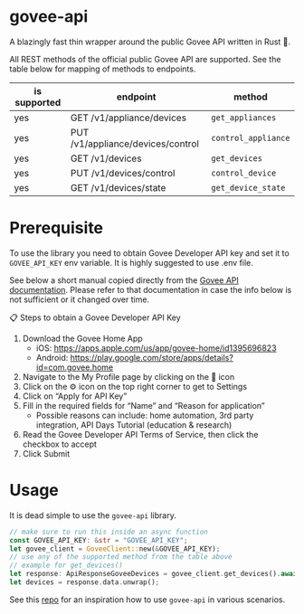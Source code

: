 # govee-api

A blazingly fast thin wrapper around the public Govee API written in Rust 🚀.

All REST methods of the official public Govee API are supported. See the table below for mapping of methods to endpoints.

| is supported | endpoint                          | method              |
| ------------ | --------------------------------- | ------------------- |
| yes          | GET /v1/appliance/devices         | `get_appliances`    |
| yes          | PUT /v1/appliance/devices/control | `control_appliance` |
| yes          | GET /v1/devices                   | `get_devices`       |
| yes          | PUT /v1/devices/control           | `control_device`    |
| yes          | GET /v1/devices/state             | `get_device_state`  |

# Prerequisite

To use the library you need to obtain Govee Developer API key and set it to `GOVEE_API_KEY` env variable. It is highly suggested to use .env file.

See below a short manual copied directly from the [Govee API documentation](https://app-h5.govee.com/share/community?client=0&postId=124855). Please refer to that documentation in case the info below is not sufficient or it changed over time.

📋 Steps to obtain a Govee Developer API Key

1. Download the Govee Home App
   - iOS: https://apps.apple.com/us/app/govee-home/id1395696823
   - Android: https://play.google.com/store/apps/details?id=com.govee.home
2. Navigate to the My Profile page by clicking on the 👤 icon
3. Click on the ⚙️ icon on the top right corner to get to Settings
4. Click on “Apply for API Key”
5. Fill in the required fields for “Name” and “Reason for application”
   - Possible reasons can include: home automation, 3rd party integration, API Days Tutorial (education & research)
6. Read the Govee Developer API Terms of Service, then click the checkbox to accept
7. Click Submit

# Usage

It is dead simple to use the `govee-api` library.

```rust
// make sure to run this inside an async function
const GOVEE_API_KEY: &str = "GOVEE_API_KEY";
let govee_client = GoveeClient::new(&GOVEE_API_KEY);
// use any of the supported method from the table above
// example for get_devices()
let response: ApiResponseGoveeDevices = govee_client.get_devices().await;
let devices = response.data.unwrap();
```

See this [repo](https://github.com/mgierada/rust_that_light) for an inspiration how to use `govee-api` in various scenarios.

